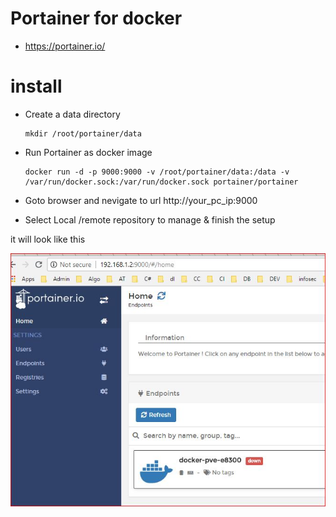 # Portainer for docker
- https://portainer.io/

# install 
- Create a data directory 

      mkdir /root/portainer/data

- Run Portainer as docker image 

      docker run -d -p 9000:9000 -v /root/portainer/data:/data -v /var/run/docker.sock:/var/run/docker.sock portainer/portainer

- Goto browser and nevigate to url http://your_pc_ip:9000
- Select Local /remote repository to manage & finish the setup

it will look like this 

![portainer first look](docker_visual.JPG)

